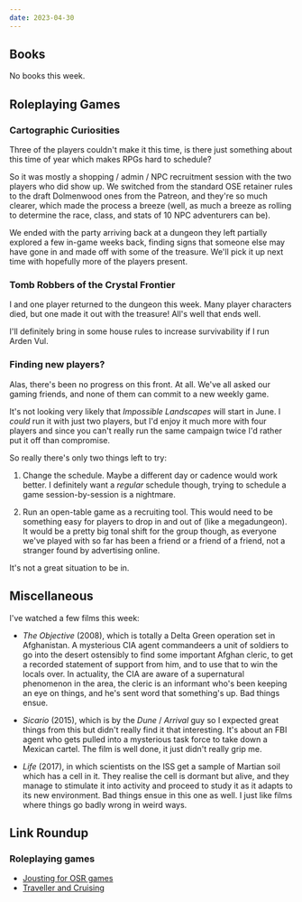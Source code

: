 ```yaml
---
date: 2023-04-30
---
```


## Books

No books this week.


## Roleplaying Games

### Cartographic Curiosities

Three of the players couldn't make it this time, is there just something about
this time of year which makes RPGs hard to schedule?

So it was mostly a shopping / admin / NPC recruitment session with the two
players who did show up.  We switched from the standard OSE retainer rules to
the draft Dolmenwood ones from the Patreon, and they're so much clearer, which
made the process a breeze (well, as much a breeze as rolling to determine the
race, class, and stats of 10 NPC adventurers can be).

We ended with the party arriving back at a dungeon they left partially explored
a few in-game weeks back, finding signs that someone else may have gone in and
made off with some of the treasure.  We'll pick it up next time with hopefully
more of the players present.

### Tomb Robbers of the Crystal Frontier

I and one player returned to the dungeon this week.  Many player characters
died, but one made it out with the treasure!  All's well that ends well.

I'll definitely bring in some house rules to increase survivability if I run
Arden Vul.

### Finding new players?

Alas, there's been no progress on this front.  At all.  We've all asked our
gaming friends, and none of them can commit to a new weekly game.

It's not looking very likely that *Impossible Landscapes* will start in June.  I
*could* run it with just two players, but I'd enjoy it much more with four
players and since you can't really run the same campaign twice I'd rather put it
off than compromise.

So really there's only two things left to try:

1. Change the schedule.  Maybe a different day or cadence would work better.  I
   definitely want a *regular* schedule though, trying to schedule a game
   session-by-session is a nightmare.

2. Run an open-table game as a recruiting tool.  This would need to be something
   easy for players to drop in and out of (like a megadungeon).  It would be a
   pretty big tonal shift for the group though, as everyone we've played with so
   far has been a friend or a friend of a friend, not a stranger found by
   advertising online.

It's not a great situation to be in.


## Miscellaneous

I've watched a few films this week:

- *The Objective* (2008), which is totally a Delta Green operation set in
  Afghanistan.  A mysterious CIA agent commandeers a unit of soldiers to go into
  the desert ostensibly to find some important Afghan cleric, to get a recorded
  statement of support from him, and to use that to win the locals over.  In
  actuality, the CIA are aware of a supernatural phenomenon in the area, the
  cleric is an informant who's been keeping an eye on things, and he's sent word
  that something's up.  Bad things ensue.

- *Sicario* (2015), which is by the *Dune* / *Arrival* guy so I expected great
  things from this but didn't really find it that interesting.  It's about an
  FBI agent who gets pulled into a mysterious task force to take down a Mexican
  cartel.  The film is well done, it just didn't really grip me.

- *Life* (2017), in which scientists on the ISS get a sample of Martian soil
  which has a cell in it.  They realise the cell is dormant but alive, and they
  manage to stimulate it into activity and proceed to study it as it adapts to
  its new environment.  Bad things ensue in this one as well.  I just like films
  where things go badly wrong in weird ways.

## Link Roundup

### Roleplaying games

- [Jousting for OSR games](http://crawlingforcoppers.blogspot.com/2018/02/jousting-for-osr-games.html)
- [Traveller and Cruising](http://wanderinggamist.blogspot.com/2023/04/traveller-and-cruising.html)

